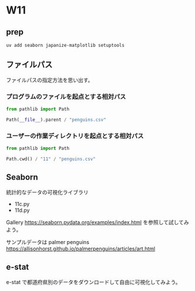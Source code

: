 # W11

## prep

```
uv add seaborn japanize-matplotlib setuptools
```

## ファイルパス

ファイルパスの指定方法を思い出す。

### プログラムのファイルを起点とする相対パス

```python
from pathlib import Path

Path(__file__).parent / "penguins.csv"
```

### ユーザーの作業ディレクトリを起点とする相対パス

```python
from pathlib import Path

Path.cwd() / "11" / "penguins.csv"
```


## Seaborn 

統計的なデータの可視化ライブラリ

- 11c.py
- 11d.py

Gallery https://seaborn.pydata.org/examples/index.html を参照して試してみよう。

サンプルデータは palmer penguins
https://allisonhorst.github.io/palmerpenguins/articles/art.html


## e-stat

e-stat で都道府県別のデータをダウンロードして自由に可視化してみよう。
